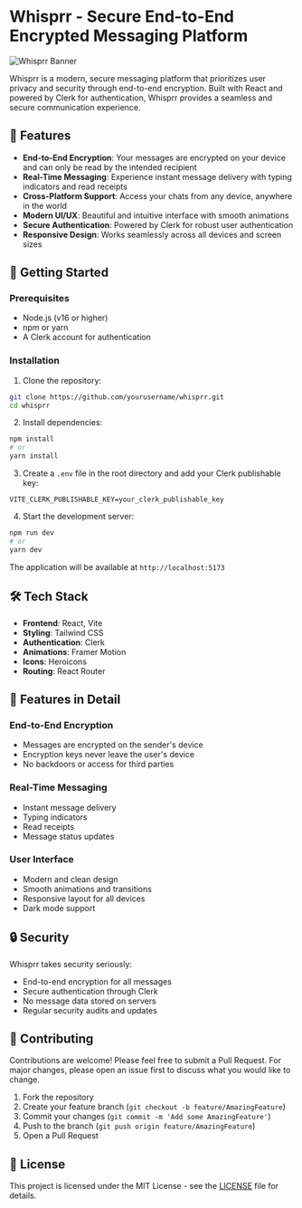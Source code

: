 # Whisprr - Secure End-to-End Encrypted Messaging Platform

![Whisprr Banner](https://res.cloudinary.com/dk3pg4zly/image/upload/v1748681509/Screenshot_2025-05-31_142009-min_szvtfc.png)

Whisprr is a modern, secure messaging platform that prioritizes user privacy and security through end-to-end encryption. Built with React and powered by Clerk for authentication, Whisprr provides a seamless and secure communication experience.

## 🌟 Features

- **End-to-End Encryption**: Your messages are encrypted on your device and can only be read by the intended recipient
- **Real-Time Messaging**: Experience instant message delivery with typing indicators and read receipts
- **Cross-Platform Support**: Access your chats from any device, anywhere in the world
- **Modern UI/UX**: Beautiful and intuitive interface with smooth animations
- **Secure Authentication**: Powered by Clerk for robust user authentication
- **Responsive Design**: Works seamlessly across all devices and screen sizes

## 🚀 Getting Started

### Prerequisites

- Node.js (v16 or higher)
- npm or yarn
- A Clerk account for authentication

### Installation

1. Clone the repository:

```bash
git clone https://github.com/yourusername/whisprr.git
cd whisprr
```

2. Install dependencies:

```bash
npm install
# or
yarn install
```

3. Create a `.env` file in the root directory and add your Clerk publishable key:

```env
VITE_CLERK_PUBLISHABLE_KEY=your_clerk_publishable_key
```

4. Start the development server:

```bash
npm run dev
# or
yarn dev
```

The application will be available at `http://localhost:5173`

## 🛠️ Tech Stack

- **Frontend**: React, Vite
- **Styling**: Tailwind CSS
- **Authentication**: Clerk
- **Animations**: Framer Motion
- **Icons**: Heroicons
- **Routing**: React Router

## 📱 Features in Detail

### End-to-End Encryption

- Messages are encrypted on the sender's device
- Encryption keys never leave the user's device
- No backdoors or access for third parties

### Real-Time Messaging

- Instant message delivery
- Typing indicators
- Read receipts
- Message status updates

### User Interface

- Modern and clean design
- Smooth animations and transitions
- Responsive layout for all devices
- Dark mode support

## 🔒 Security

Whisprr takes security seriously:

- End-to-end encryption for all messages
- Secure authentication through Clerk
- No message data stored on servers
- Regular security audits and updates

## 🤝 Contributing

Contributions are welcome! Please feel free to submit a Pull Request. For major changes, please open an issue first to discuss what you would like to change.

1. Fork the repository
2. Create your feature branch (`git checkout -b feature/AmazingFeature`)
3. Commit your changes (`git commit -m 'Add some AmazingFeature'`)
4. Push to the branch (`git push origin feature/AmazingFeature`)
5. Open a Pull Request

## 📝 License

This project is licensed under the MIT License - see the [LICENSE](LICENSE) file for details.
